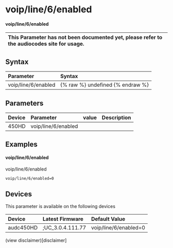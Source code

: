 ﻿---
description: voip/line/6/enabled
search: false
---

# voip/line/6/enabled

#### voip/line/6/enabled


| This Parameter has not been documented yet, please refer to the audiocodes site for usage.  |
| :--- |

## Syntax
| Parameter | Syntax |
| :--- | :--- |
|voip/line/6/enabled | {% raw %} undefined {% endraw %} |

## Parameters
|Device|Parameter|value|Description|
|:---|:---|:---|:---|
| 450HD | voip/line/6/enabled |  |  |

## Examples
#### voip/line/6/enabled

voip/line/6/enabled

```
voip/line/6/enabled=0
```

## Devices
This parameter is available on the following devices

| Device | Latest Firmware | Default Value |
|:---|:---|:---|
| audc450HD | ;UC_3.0.4.111.77 | voip/line/6/enabled=0 

(view disclaimer)[disclaimer]
